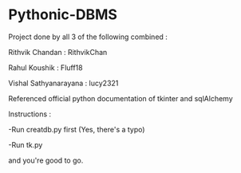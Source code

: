 # Pythonic-DBMS
Project done by all 3 of the following combined :

Rithvik Chandan : RithvikChan

Rahul Koushik : Fluff18

Vishal Sathyanarayana : lucy2321

Referenced official python documentation of tkinter and sqlAlchemy

Instructions :

-Run creatdb.py first (Yes, there's a typo)

-Run tk.py

and you're good to go.

